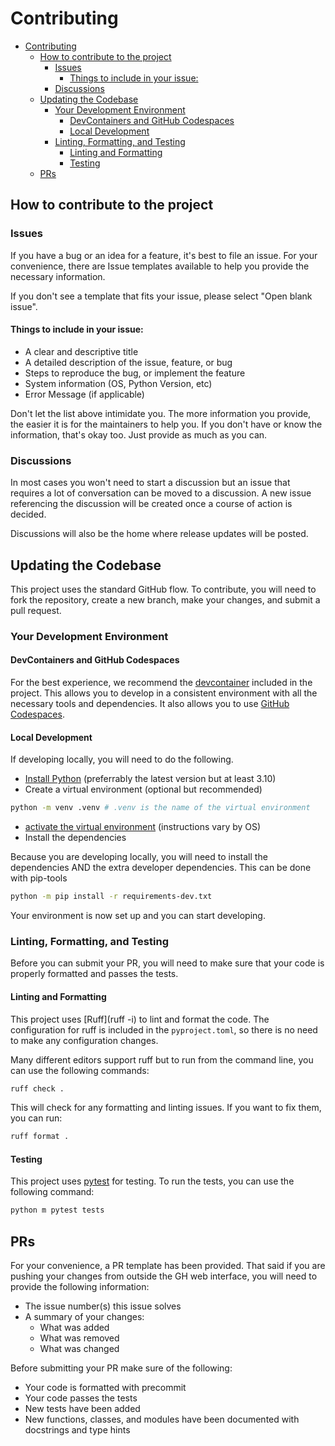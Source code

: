 # Contributing

<!--toc:start-->

- [Contributing](#contributing)
  - [How to contribute to the project](#how-to-contribute-to-the-project)
    - [Issues](#issues)
      - [Things to include in your issue:](#things-to-include-in-your-issue)
    - [Discussions](#discussions)
  - [Updating the Codebase](#updating-the-codebase)
    - [Your Development Environment](#your-development-environment)
      - [DevContainers and GitHub Codespaces](#devcontainers-and-github-codespaces)
      - [Local Development](#local-development)
    - [Linting, Formatting, and Testing](#linting-formatting-and-testing)
      - [Linting and Formatting](#linting-and-formatting)
      - [Testing](#testing)
  - [PRs](#prs)
  <!--toc:end-->

## How to contribute to the project

### Issues

If you have a bug or an idea for a feature, it's best to file an issue. For your convenience, there are Issue templates available to help you provide the necessary information.

If you don't see a template that fits your issue, please select "Open blank issue".

#### Things to include in your issue:

- A clear and descriptive title
- A detailed description of the issue, feature, or bug
- Steps to reproduce the bug, or implement the feature
- System information (OS, Python Version, etc)
- Error Message (if applicable)

Don't let the list above intimidate you. The more information you provide, the easier it is for the maintainers to help you. If you don't have or know the information, that's okay too. Just provide as much as you can.

### Discussions

In most cases you won't need to start a discussion but an issue that requires a lot of conversation can be moved to a discussion. A new issue referencing the discussion will be created once a course of action is decided.

Discussions will also be the home where release updates will be posted.

## Updating the Codebase

This project uses the standard GitHub flow. To contribute, you will need to fork the repository, create a new branch, make your changes, and submit a pull request.

### Your Development Environment

#### DevContainers and GitHub Codespaces

For the best experience, we recommend the [devcontainer](https://code.visualstudio.com/docs/devcontainers/containers) included in the project. This allows you to develop in a consistent environment with all the necessary tools and dependencies. It also allows you to use [GitHub Codespaces](https://code.visualstudio.com/docs/devcontainers/containers).

#### Local Development

If developing locally, you will need to do the following.

- [Install Python](https://www.python.org/downloads/) (preferrably the latest version but at least 3.10)
- Create a virtual environment (optional but recommended)

```sh
python -m venv .venv # .venv is the name of the virtual environment
```

- [activate the virtual environment](https://docs.python.org/3/library/venv.html) (instructions vary by OS)
- Install the dependencies

Because you are developing locally, you will need to install the dependencies AND the extra developer dependencies.
This can be done with pip-tools

```sh
python -m pip install -r requirements-dev.txt
```

Your environment is now set up and you can start developing.

### Linting, Formatting, and Testing

Before you can submit your PR, you will need to make sure that your code is properly formatted and passes the tests.

#### Linting and Formatting

This project uses [Ruff](ruff -i) to lint and format the code. The configuration for ruff is included in the `pyproject.toml`, so there is no need to make any configuration changes.

Many different editors support ruff but to run from the command line, you can use the following commands:

```sh
ruff check .
```

This will check for any formatting and linting issues. If you want to fix them, you can run:

```sh
ruff format .
```

#### Testing

This project uses [pytest](https://docs.pytest.org/en/stable/) for testing. To run the tests, you can use the following command:

```sh
python m pytest tests
```

## PRs

For your convenience, a PR template has been provided. That said if you are pushing your changes from outside the GH web interface, you will need to provide the following information:

- The issue number(s) this issue solves
- A summary of your changes:
  - What was added
  - What was removed
  - What was changed

Before submitting your PR make sure of the following:

- Your code is formatted with precommit
- Your code passes the tests
- New tests have been added
- New functions, classes, and modules have been documented with docstrings and type hints
